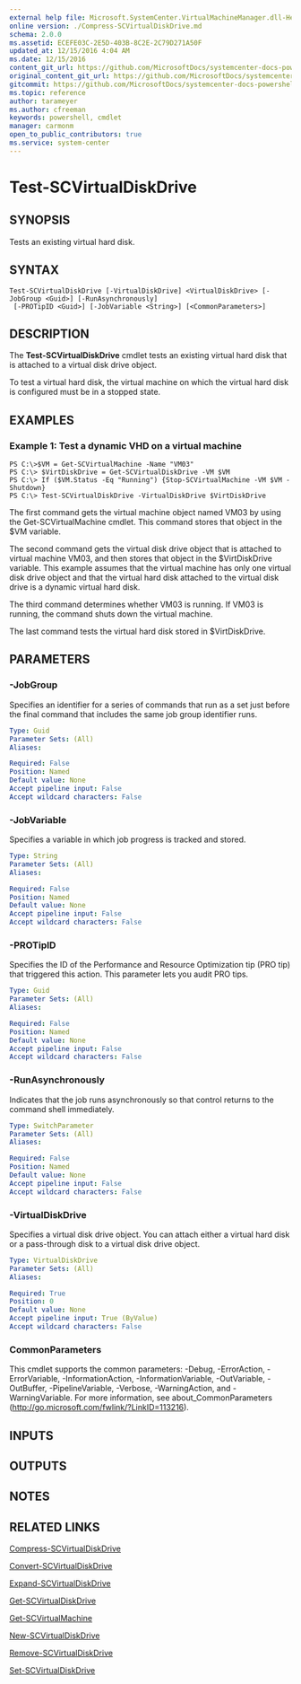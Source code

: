 ```yaml
---
external help file: Microsoft.SystemCenter.VirtualMachineManager.dll-Help.xml
online version: ./Compress-SCVirtualDiskDrive.md
schema: 2.0.0
ms.assetid: ECEFE03C-2E5D-403B-8C2E-2C79D271A50F
updated_at: 12/15/2016 4:04 AM
ms.date: 12/15/2016
content_git_url: https://github.com/MicrosoftDocs/systemcenter-docs-powershell/blob/master/systemcenter-cmdlets/SystemCenter2016/VirtualMachineManager/vlatest/Test-SCVirtualDiskDrive.md
original_content_git_url: https://github.com/MicrosoftDocs/systemcenter-docs-powershell/blob/master/systemcenter-cmdlets/SystemCenter2016/VirtualMachineManager/vlatest/Test-SCVirtualDiskDrive.md
gitcommit: https://github.com/MicrosoftDocs/systemcenter-docs-powershell/blob/7df4508c7b907a214e6a8eca76037b06065ef078/systemcenter-cmdlets/SystemCenter2016/VirtualMachineManager/vlatest/Test-SCVirtualDiskDrive.md
ms.topic: reference
author: tarameyer
ms.author: cfreeman
keywords: powershell, cmdlet
manager: carmonm
open_to_public_contributors: true
ms.service: system-center
---
```


# Test-SCVirtualDiskDrive

## SYNOPSIS
Tests an existing virtual hard disk.

## SYNTAX

```
Test-SCVirtualDiskDrive [-VirtualDiskDrive] <VirtualDiskDrive> [-JobGroup <Guid>] [-RunAsynchronously]
 [-PROTipID <Guid>] [-JobVariable <String>] [<CommonParameters>]
```

## DESCRIPTION
The **Test-SCVirtualDiskDrive** cmdlet tests an existing virtual hard disk that is attached to a virtual disk drive object.

To test a virtual hard disk, the virtual machine on which the virtual hard disk is configured must be in a stopped state.

## EXAMPLES

### Example 1: Test a dynamic VHD on a virtual machine
```
PS C:\>$VM = Get-SCVirtualMachine -Name "VM03"
PS C:\> $VirtDiskDrive = Get-SCVirtualDiskDrive -VM $VM
PS C:\> If ($VM.Status -Eq "Running") {Stop-SCVirtualMachine -VM $VM -Shutdown}
PS C:\> Test-SCVirtualDiskDrive -VirtualDiskDrive $VirtDiskDrive
```

The first command gets the virtual machine object named VM03 by using the Get-SCVirtualMachine cmdlet.
This command stores that object in the $VM variable.

The second command gets the virtual disk drive object that is attached to virtual machine VM03, and then stores that object in the $VirtDiskDrive variable.
This example assumes that the virtual machine has only one virtual disk drive object and that the virtual hard disk attached to the virtual disk drive is a dynamic virtual hard disk.

The third command determines whether VM03 is running.
If VM03 is running, the command shuts down the virtual machine.

The last command tests the virtual hard disk stored in $VirtDiskDrive.

## PARAMETERS

### -JobGroup
Specifies an identifier for a series of commands that run as a set just before the final command that includes the same job group identifier runs.

```yaml
Type: Guid
Parameter Sets: (All)
Aliases: 

Required: False
Position: Named
Default value: None
Accept pipeline input: False
Accept wildcard characters: False
```

### -JobVariable
Specifies a variable in which job progress is tracked and stored.

```yaml
Type: String
Parameter Sets: (All)
Aliases: 

Required: False
Position: Named
Default value: None
Accept pipeline input: False
Accept wildcard characters: False
```

### -PROTipID
Specifies the ID of the Performance and Resource Optimization tip (PRO tip) that triggered this action.
This parameter lets you audit PRO tips.

```yaml
Type: Guid
Parameter Sets: (All)
Aliases: 

Required: False
Position: Named
Default value: None
Accept pipeline input: False
Accept wildcard characters: False
```

### -RunAsynchronously
Indicates that the job runs asynchronously so that control returns to the command shell immediately.

```yaml
Type: SwitchParameter
Parameter Sets: (All)
Aliases: 

Required: False
Position: Named
Default value: None
Accept pipeline input: False
Accept wildcard characters: False
```

### -VirtualDiskDrive
Specifies a virtual disk drive object.
You can attach either a virtual hard disk or a pass-through disk to a virtual disk drive object.

```yaml
Type: VirtualDiskDrive
Parameter Sets: (All)
Aliases: 

Required: True
Position: 0
Default value: None
Accept pipeline input: True (ByValue)
Accept wildcard characters: False
```

### CommonParameters
This cmdlet supports the common parameters: -Debug, -ErrorAction, -ErrorVariable, -InformationAction, -InformationVariable, -OutVariable, -OutBuffer, -PipelineVariable, -Verbose, -WarningAction, and -WarningVariable. For more information, see about_CommonParameters (http://go.microsoft.com/fwlink/?LinkID=113216).

## INPUTS

## OUTPUTS

## NOTES

## RELATED LINKS

[Compress-SCVirtualDiskDrive](xref:SystemCenter2016/VirtualMachineManager/vlatest/Compress-SCVirtualDiskDrive.md)

[Convert-SCVirtualDiskDrive](xref:SystemCenter2016/VirtualMachineManager/vlatest/Convert-SCVirtualDiskDrive.md)

[Expand-SCVirtualDiskDrive](xref:SystemCenter2016/VirtualMachineManager/vlatest/Expand-SCVirtualDiskDrive.md)

[Get-SCVirtualDiskDrive](xref:SystemCenter2016/VirtualMachineManager/vlatest/Get-SCVirtualDiskDrive.md)

[Get-SCVirtualMachine](xref:SystemCenter2016/VirtualMachineManager/vlatest/Get-SCVirtualMachine.md)

[New-SCVirtualDiskDrive](xref:SystemCenter2016/VirtualMachineManager/vlatest/New-SCVirtualDiskDrive.md)

[Remove-SCVirtualDiskDrive](xref:SystemCenter2016/VirtualMachineManager/vlatest/Remove-SCVirtualDiskDrive.md)

[Set-SCVirtualDiskDrive](xref:SystemCenter2016/VirtualMachineManager/vlatest/Set-SCVirtualDiskDrive.md)

